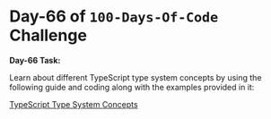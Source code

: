 # Day-66 of `100-Days-Of-Code` Challenge

**Day-66 Task:**

Learn about different TypeScript type system concepts by using the following guide and coding along with the examples provided in it:

[TypeScript Type System Concepts](./TS-Type-System-Concepts/README.md)

